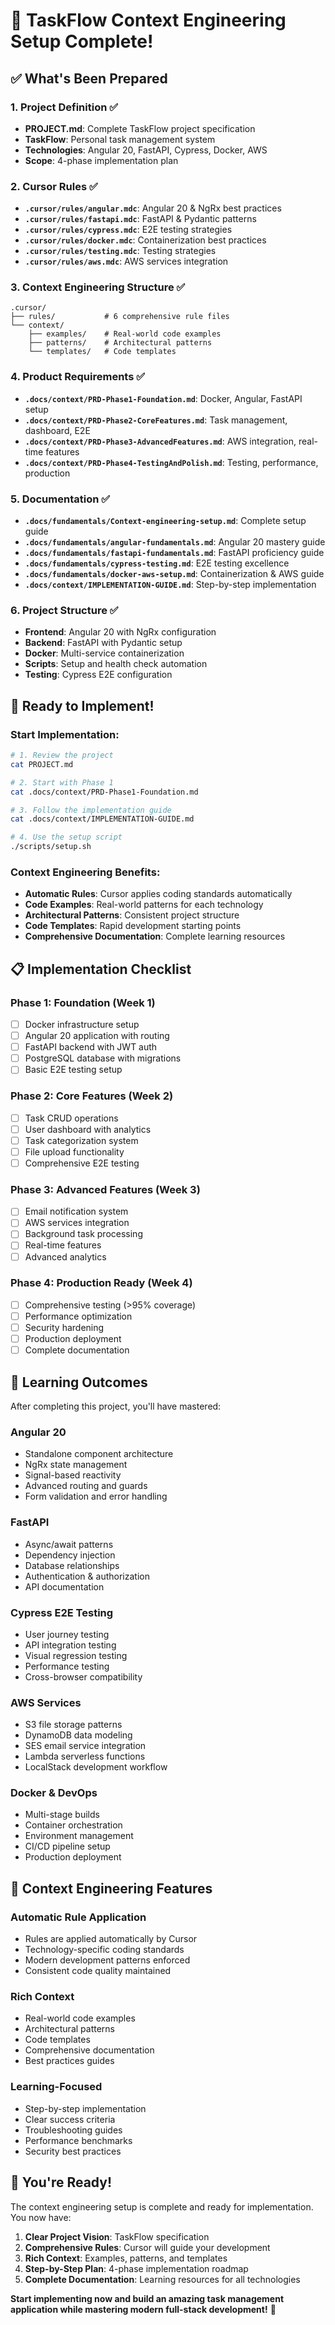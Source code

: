 # 🎉 TaskFlow Context Engineering Setup Complete!

## ✅ What's Been Prepared

### 1. **Project Definition** ✅
- **PROJECT.md**: Complete TaskFlow project specification
- **TaskFlow**: Personal task management system
- **Technologies**: Angular 20, FastAPI, Cypress, Docker, AWS
- **Scope**: 4-phase implementation plan

### 2. **Cursor Rules** ✅
- **`.cursor/rules/angular.mdc`**: Angular 20 & NgRx best practices
- **`.cursor/rules/fastapi.mdc`**: FastAPI & Pydantic patterns
- **`.cursor/rules/cypress.mdc`**: E2E testing strategies
- **`.cursor/rules/docker.mdc`**: Containerization best practices
- **`.cursor/rules/testing.mdc`**: Testing strategies
- **`.cursor/rules/aws.mdc`**: AWS services integration

### 3. **Context Engineering Structure** ✅
```
.cursor/
├── rules/           # 6 comprehensive rule files
└── context/
    ├── examples/    # Real-world code examples
    ├── patterns/    # Architectural patterns
    └── templates/   # Code templates
```

### 4. **Product Requirements** ✅
- **`.docs/context/PRD-Phase1-Foundation.md`**: Docker, Angular, FastAPI setup
- **`.docs/context/PRD-Phase2-CoreFeatures.md`**: Task management, dashboard, E2E
- **`.docs/context/PRD-Phase3-AdvancedFeatures.md`**: AWS integration, real-time features
- **`.docs/context/PRD-Phase4-TestingAndPolish.md`**: Testing, performance, production

### 5. **Documentation** ✅
- **`.docs/fundamentals/Context-engineering-setup.md`**: Complete setup guide
- **`.docs/fundamentals/angular-fundamentals.md`**: Angular 20 mastery guide
- **`.docs/fundamentals/fastapi-fundamentals.md`**: FastAPI proficiency guide
- **`.docs/fundamentals/cypress-testing.md`**: E2E testing excellence
- **`.docs/fundamentals/docker-aws-setup.md`**: Containerization & AWS guide
- **`.docs/context/IMPLEMENTATION-GUIDE.md`**: Step-by-step implementation

### 6. **Project Structure** ✅
- **Frontend**: Angular 20 with NgRx configuration
- **Backend**: FastAPI with Pydantic setup
- **Docker**: Multi-service containerization
- **Scripts**: Setup and health check automation
- **Testing**: Cypress E2E configuration

## 🚀 Ready to Implement!

### Start Implementation:
```bash
# 1. Review the project
cat PROJECT.md

# 2. Start with Phase 1
cat .docs/context/PRD-Phase1-Foundation.md

# 3. Follow the implementation guide
cat .docs/context/IMPLEMENTATION-GUIDE.md

# 4. Use the setup script
./scripts/setup.sh
```

### Context Engineering Benefits:
- **Automatic Rules**: Cursor applies coding standards automatically
- **Code Examples**: Real-world patterns for each technology
- **Architectural Patterns**: Consistent project structure
- **Code Templates**: Rapid development starting points
- **Comprehensive Documentation**: Complete learning resources

## 📋 Implementation Checklist

### Phase 1: Foundation (Week 1)
- [ ] Docker infrastructure setup
- [ ] Angular 20 application with routing
- [ ] FastAPI backend with JWT auth
- [ ] PostgreSQL database with migrations
- [ ] Basic E2E testing setup

### Phase 2: Core Features (Week 2)
- [ ] Task CRUD operations
- [ ] User dashboard with analytics
- [ ] Task categorization system
- [ ] File upload functionality
- [ ] Comprehensive E2E testing

### Phase 3: Advanced Features (Week 3)
- [ ] Email notification system
- [ ] AWS services integration
- [ ] Background task processing
- [ ] Real-time features
- [ ] Advanced analytics

### Phase 4: Production Ready (Week 4)
- [ ] Comprehensive testing (>95% coverage)
- [ ] Performance optimization
- [ ] Security hardening
- [ ] Production deployment
- [ ] Complete documentation

## 🎯 Learning Outcomes

After completing this project, you'll have mastered:

### Angular 20
- Standalone component architecture
- NgRx state management
- Signal-based reactivity
- Advanced routing and guards
- Form validation and error handling

### FastAPI
- Async/await patterns
- Dependency injection
- Database relationships
- Authentication & authorization
- API documentation

### Cypress E2E Testing
- User journey testing
- API integration testing
- Visual regression testing
- Performance testing
- Cross-browser compatibility

### AWS Services
- S3 file storage patterns
- DynamoDB data modeling
- SES email service integration
- Lambda serverless functions
- LocalStack development workflow

### Docker & DevOps
- Multi-stage builds
- Container orchestration
- Environment management
- CI/CD pipeline setup
- Production deployment

## 🔧 Context Engineering Features

### Automatic Rule Application
- Rules are applied automatically by Cursor
- Technology-specific coding standards
- Modern development patterns enforced
- Consistent code quality maintained

### Rich Context
- Real-world code examples
- Architectural patterns
- Code templates
- Comprehensive documentation
- Best practices guides

### Learning-Focused
- Step-by-step implementation
- Clear success criteria
- Troubleshooting guides
- Performance benchmarks
- Security best practices

## 🎉 You're Ready!

The context engineering setup is complete and ready for implementation. You now have:

1. **Clear Project Vision**: TaskFlow specification
2. **Comprehensive Rules**: Cursor will guide your development
3. **Rich Context**: Examples, patterns, and templates
4. **Step-by-Step Plan**: 4-phase implementation roadmap
5. **Complete Documentation**: Learning resources for all technologies

**Start implementing now and build an amazing task management application while mastering modern full-stack development!** 🚀
